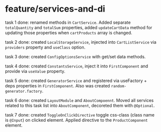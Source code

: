 # **feature/services-and-di**

task 1 done: renamed methods in `CartService`. Added separate `totalQuantity` and `totalSum` properties, added `updateCartData` method for updating those properties when `cartProducts` array is changed.

task 2 done: created `LocalStorageService`, injected into `CartListService` via `providers` property and `useClass` option.

task 3 done: created `ConfigOptionsService` with get/set data methods.

task 4 done: created `ConstantsService`, inject it into `FirstComponent` and provide via `useValue` property.

task 5 done: created `GeneratorService` and registered via useFactory + deps properties in `FirstComponent`. Also was created `random-generator.factory`.

task 6 done: created `LayoutModule` and `AboutCompoennt`. Moved all services related to this task list into `AboutComponent`, decoreted them with `@Optional`.

task 7 done: created `ToggleOnClickDirective` toggle css-class (class name is `@Input`) on clicked element. Applied directive to the `ProductComponent` element. 
